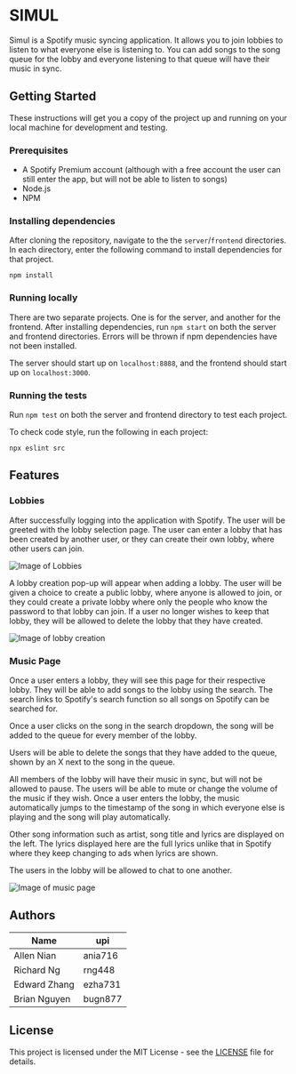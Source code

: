 # SIMUL

Simul is a Spotify music syncing application. It allows you to join lobbies to listen to what everyone else is listening to. You can add songs to the song queue for the lobby and everyone listening to that queue will have their music in sync.

## Getting Started

These instructions will get you a copy of the project up and running on your local machine for development and testing.

### Prerequisites

- A Spotify Premium account (although with a free account the user can still enter the app, but will not be able to listen to songs)
- Node.js
- NPM

### Installing dependencies

After cloning the repository, navigate to the the `server`/`frontend` directories. In each directory, enter the following command to install dependencies for that project.

```
npm install
```

### Running locally

There are two separate projects. One is for the server, and another for the frontend. After installing dependencies, run `npm start` on both the server and frontend directories. Errors will be thrown if npm dependencies have not been installed.

The server should start up on `localhost:8888`, and the frontend should start up on `localhost:3000`.

### Running the tests

Run `npm test` on both the server and frontend directory to test each project.

To check code style, run the following in each project:

```
npx eslint src
```

## Features

### Lobbies

After successfully logging into the application with Spotify. The user will be greeted with the lobby selection page. The user can enter a lobby that has been created by another user, or they can create their own lobby, where other users can join.

![Image of Lobbies](https://scontent-syd2-1.xx.fbcdn.net/v/t1.15752-9/100541078_285828885775632_7418720370707922944_n.png?_nc_cat=106&_nc_sid=b96e70&_nc_oc=AQmNBE_h8ULwP-TqzaC02YILmCRPT8IqLlrflQnfPhgq2ytDdaN3LB45QclemmyH1CA&_nc_ht=scontent-syd2-1.xx&oh=590af68d434177123e223b948fb51ae4&oe=5EEB5ED8)

A lobby creation pop-up will appear when adding a lobby. The user will be given a choice to create a public lobby, where anyone is allowed to join, or they could create a private lobby where only the people who know the password to that lobby can join. If a user no longer wishes to keep that lobby, they will be allowed to delete the lobby that they have created.

![Image of lobby creation](https://scontent-syd2-1.xx.fbcdn.net/v/t1.15752-9/99284165_232368678065810_2785059886549958656_n.png?_nc_cat=110&_nc_sid=b96e70&_nc_oc=AQkxfuVah9hzghN1V68Az-t-ogw8Nc_jMe9snJyD-u52BceWKZbSexwu-oTQXIpBk6M&_nc_ht=scontent-syd2-1.xx&oh=4341a57461c7a9dc523e31bd00a381d4&oe=5EEE4387)

### Music Page

Once a user enters a lobby, they will see this page for their respective lobby. They will be able to add songs to the lobby using the search. The search links to Spotify's search function so all songs on Spotify can be searched for.

Once a user clicks on the song in the search dropdown, the song will be added to the queue for every member of the lobby.

Users will be able to delete the songs that they have added to the queue, shown by an X next to the song in the queue.

All members of the lobby will have their music in sync, but will not be allowed to pause. The users will be able to mute or change the volume of the music if they wish. Once a user enters the lobby, the music automatically jumps to the timestamp of the song in which everyone else is playing and the song will play automatically.

Other song information such as artist, song title and lyrics are displayed on the left. The lyrics displayed here are the full lyrics unlike that in Spotify where they keep changing to ads when lyrics are shown.

The users in the lobby will be allowed to chat to one another.

![Image of music page](https://scontent-syd2-1.xx.fbcdn.net/v/t1.15752-9/99440006_579709936252145_4387129855288803328_n.png?_nc_cat=110&_nc_sid=b96e70&_nc_oc=AQnCar9H3_eIR_Hy8DFBGq_IghhLnmaQWN1bkw-BRFTJlkwDORFbQSG3HHx7wd7a-Vc&_nc_ht=scontent-syd2-1.xx&oh=6cc64792d2317be2fe57c9a44e1ff259&oe=5EEBD0F4)

## Authors

| Name         | upi     |
| ------------ | ------- |
| Allen Nian   | ania716 |
| Richard Ng   | rng448  |
| Edward Zhang | ezha731 |
| Brian Nguyen | bugn877 |

## License

This project is licensed under the MIT License - see the [LICENSE](LICENSE) file for details.
